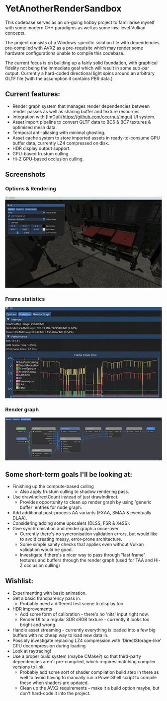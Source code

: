 # YetAnotherRenderSandbox

This codebase serves as an on-going hobby project to familiarise myself with some modern C++ paradigms as well as some low-level Vulkan concepts.

The project consists of a Windows-specific solution file with dependencies pre-compiled with AVX2 as a pre-requisite which may render some hardware configurations unable to compile this codebase.

The current focus is on building up a fairly solid foundation, with graphical fidelity not being the immediate goal which will result in some sub-par output. Currently a hard-coded directional light spins around an arbitrary GLTF file (with the assumption it contains PBR data.)

## Current features:
* Render graph system that manages render dependencies between render passes as well as sharing buffer and texture resources.
* Integration with [ImGui}(https://github.com/ocornut/imgui) UI system.
* Asset import pipeline to convert GLTF data to BC5 & BC7 textures & optimised mesh data.
* Temporal anti-aliasing with minimal ghosting.
* Asset cache system to store imported assets in ready-to-consume GPU buffer data, currently LZ4 compressed on disk.
* HDR display output support.
* GPU-based frustum culling.
* Hi-Z GPU-based occlusion culling.

## Screenshots
### Options & Rendering
![preview](ReadmeAssets/preview_v4.png)

### Frame statistics
![stats](ReadmeAssets/stats.png)

### Render graph
![render_graph](ReadmeAssets/render_graph.png)

## Some short-term goals I'll be looking at:
* Finishing up the compute-based culling
	* Also apply frustum culling to shadow rendering pass.
* Use drawIndirectCount instead of just drawIndirect.
	* Provides opportunity to clean up render graph by using 'generic buffer' entries for node graph.
* Add additional post-process AA variants (FXAA, SMAA & eventually DLAA).
* Considering adding some upscalers (DLSS, FSR & XeSS).
* Give synchronisation and render graph a once-over.
	* Currently there's no syncronisation validation errors, but would like to avoid creating messy, error-prone architecture.
	* Some simple sanity checks that applies even without Vulkan validation would be good.
	* Investigate if there's a nicer way to pass through "last frame" textures and buffers through the render graph (used for TAA and Hi-Z occlusion culling)

## Wishlist:
* Experimenting with basic animation.
* Get a basic transparency pass in.
	* Probably need a different test scene to display too.
* HDR improvements
	* Add some form of calibration - there's no 'nits' input right now.
	* Render UI to a regular SDR sRGB texture - currently it looks too bright and wrong.
* Handle asset streaming - currently everything is loaded into a few big buffers with no cheap way to load new data in.
* Possibly investigate replacing LZ4 compression with 'DirectStorage-like' GPU decompression during loading
* Look at raytracing!
* Use a proper build system (maybe CMake?) so that third-party dependencies aren't pre-compiled, which requires matching compiler versions to link.
	* Probably add some sort of shader compilation build step in there as well to avoid having to manually run a PowerShell script to compile these when shaders are updated.
	* Clean up the AVX2 requirements - make it a build option maybe, but don't hard-code it into the project.